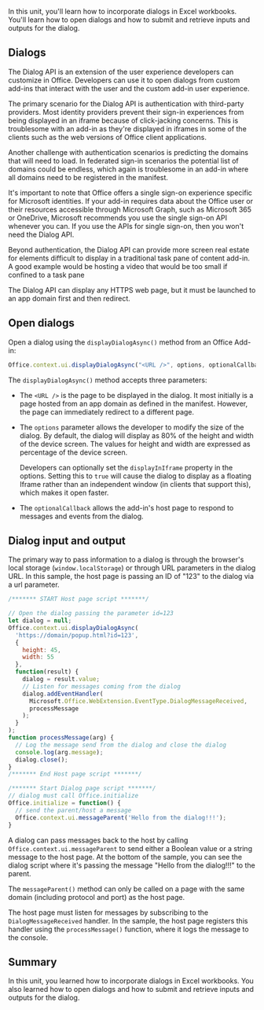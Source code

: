 In this unit, you'll learn how to incorporate dialogs in Excel workbooks. You'll learn how to open dialogs and how to submit and retrieve inputs and outputs for the dialog.

## Dialogs

The Dialog API is an extension of the user experience developers can customize in Office. Developers can use it to open dialogs from custom add-ins that interact with the user and the custom add-in user experience.

The primary scenario for the Dialog API is authentication with third-party providers. Most identity providers prevent their sign-in experiences from being displayed in an iframe because of click-jacking concerns. This is troublesome with an add-in as they're displayed in iframes in some of the clients such as the web versions of Office client applications.

Another challenge with authentication scenarios is predicting the domains that will need to load. In federated sign-in scenarios the potential list of domains could be endless, which again is troublesome in an add-in where all domains need to be registered in the manifest.

It's important to note that Office offers a single sign-on experience specific for Microsoft identities. If your add-in requires data about the Office user or their resources accessible through Microsoft Graph, such as Microsoft 365 or OneDrive, Microsoft recommends you use the single sign-on API whenever you can. If you use the APIs for single sign-on, then you won't need the Dialog API.

Beyond authentication, the Dialog API can provide more screen real estate for elements difficult to display in a traditional task pane of content add-in. A good example would be hosting a video that would be too small if confined to a task pane

The Dialog API can display any HTTPS web page, but it must be launched to an app domain first and then redirect.

## Open dialogs

Open a dialog using the `displayDialogAsync()` method from an Office Add-in:

```javascript
Office.context.ui.displayDialogAsync("<URL />", options, optionalCallback);
```

The `displayDialogAsync()` method accepts three parameters:

- The `<URL />` is the page to be displayed in the dialog. It most initially is a page hosted from an app domain as defined in the manifest. However, the page can immediately redirect to a different page.
- The `options` parameter allows the developer to modify the size of the dialog. By default, the dialog will display as 80% of the height and width of the device screen. The values for height and width are expressed as percentage of the device screen.

    Developers can optionally set the `displayInIframe` property in the options. Setting this to `true` will cause the dialog to display as a floating Iframe rather than an independent window (in clients that support this), which makes it open faster.

- The `optionalCallback` allows the add-in's host page to respond to messages and events from the dialog.

## Dialog input and output

The primary way to pass information to a dialog is through the browser's local storage (`window.localStorage`) or through URL parameters in the dialog URL. In this sample, the host page is passing an ID of "123" to the dialog via a url parameter.

```javascript
/******* START Host page script *******/

// Open the dialog passing the parameter id=123
let dialog = null;
Office.context.ui.displayDialogAsync(
  'https://domain/popup.html?id=123',
  {
    height: 45,
    width: 55
  },
  function(result) {
    dialog = result.value;
    // Listen for messages coming from the dialog
    dialog.addEventHandler(
      Microsoft.Office.WebExtension.EventType.DialogMessageReceived,
      processMessage
    );
  }
);
function processMessage(arg) {
  // Log the message send from the dialog and close the dialog
  console.log(arg.message);
  dialog.close();
}
/******* End Host page script *******/

/******* Start Dialog page script *******/
// dialog must call Office.initialize
Office.initialize = function() {
  // send the parent/host a message
  Office.context.ui.messageParent('Hello from the dialog!!!');
}
```

A dialog can pass messages back to the host by calling `Office.context.ui.messageParent` to send either a Boolean value or a string message to the host page. At the bottom of the sample, you can see the dialog script where it's passing the message "Hello from the dialog!!!" to the parent.

The `messageParent()` method can only be called on a page with the same domain (including protocol and port) as the host page.

The host page must listen for messages by subscribing to the `DialogMessageReceived` handler. In the sample, the host page registers this handler using the `processMessage()` function, where it logs the message to the console.

## Summary

In this unit, you learned how to incorporate dialogs in Excel workbooks. You also learned how to open dialogs and how to submit and retrieve inputs and outputs for the dialog.
